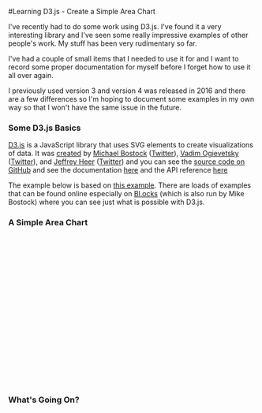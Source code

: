 #Learning D3.js - Create a Simple Area Chart

<style type="text/css">
    .area {
        fill: lightsteelblue;
    }

    #d3-area-chart-example {
        height: 300px;
    }
</style>

I've recently had to do some work using D3.js. I've found it a very interesting library and I've seen some really impressive examples of other people's work. My stuff has been very rudimentary so far. 

I've had a couple of small items that I needed to use it for and I want to record some proper documentation for myself before I forget how to use it all over again.

I previously used version 3 and version 4 was released in 2016 and there are a few differences so I'm hoping to document some examples in my own way so that I won't have the same issue in the future.

### Some D3.js Basics

[D3.js](https://d3js.org/) is a JavaScript library that uses SVG elements to create visualizations of data. It was [created](http://vis.stanford.edu/papers/d3) by [Michael Bostock](https://github.com/mbostock) ([Twitter](https://twitter.com/mbostock?lang=en)), [Vadim Ogievetsky](https://github.com/vogievetsky/) ([Twitter](https://twitter.com/VOgievetsky?lang=en)), and [Jeffrey Heer](https://homes.cs.washington.edu/~jheer/) ([Twitter](https://twitter.com/jeffrey_heer?lang=en)) and you can see the [source code on GitHub](https://github.com/d3/d3) and see the documentation [here](https://github.com/d3/d3/wiki) and the API reference [here](http://devdocs.io/d3~4/)

The example below is based on [this example](https://bl.ocks.org/d3noob/119a138ef9bd1d8f0a8d57ea72355252). There are loads of examples that can be found online especially on [Bl.ocks](https://bl.ocks.org/) (which is also run by Mike Bostock) where you can see just what is possible with D3.js.

### A Simple Area Chart

<div id="d3-area-chart-example"></div>

### What's Going On?

<script type="text/javascript" src="https://cdnjs.cloudflare.com/ajax/libs/knockout/3.4.1/knockout-min.js"></script>
<script src="https://d3js.org/d3.v4.min.js"></script>
<script type="text/javascript">
// Area Chart Example with Grid
// https://bl.ocks.org/d3noob/119a138ef9bd1d8f0a8d57ea72355252

// My example is at https://codepen.io/tctruckscience/pen/wpyGRo
var margin = {top: 20, right: 20, bottom: 20, left: 20},
    width = document.getElementById("d3-area-chart-example").scrollWidth - margin.left - margin.right,
    height = document.getElementById("d3-area-chart-example").scrollHeight - margin.top - margin.bottom,
    numberOfTicksOnXAxis = 5,
    numberOfTicksOnYAxis = 5;

// set the ranges
var x = d3.scaleLinear().range([0, width]);
var y = d3.scaleLinear().range([height, 0]);

// define the area
var area = d3.area()
    .x(function(d, index) { 
      return x(index); 
    })
    .y0(height)
    .y1(function(d) { return y(d); });

// append the svg obgect to the body of the page
// appends a 'group' element to 'svg'
// moves the 'group' element to the top left margin
var svg = d3.select("#d3-area-chart-example").append("svg")
    .attr("width", width + margin.left + margin.right)
    .attr("height", height + margin.top + margin.bottom)
  .append("g")
    .attr("transform",
          "translate(" + margin.left + "," + margin.top + ")");

// scale the range of the data
var data = [0, 1, 2, 3, 4, 20, 3, 0, 20, 0, 1, 2, 3, 4, 0, 1, 2, 3, 4, 20, 3, 0, 20, 0, 3, 4];

x.domain(d3.extent(data, function(d, index) { 
  return index; 
}));
y.domain([0, d3.max(data, function(d) { 
  return d;
})]);

// add the area
svg.append("path")
  .data([data])
  .attr("class", "area")
  .attr("d", area);

// add the X Axis
svg.append("g")
  .attr("transform", "translate(0," + height + ")")
  .call(d3.axisBottom(x).ticks(numberOfTicksOnXAxis));

// add the Y Axis
svg.append("g")
  .call(d3.axisLeft(y).ticks(numberOfTicksOnYAxis));
</script>